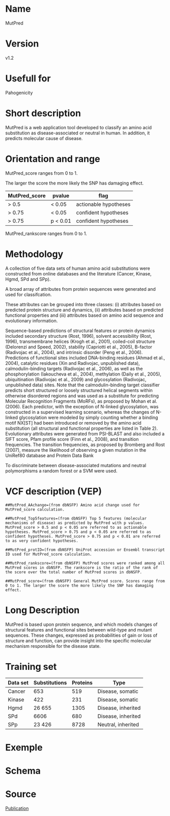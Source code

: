 # Name

MutPred

# Version

v1.2

# Usefull for

Pahogenicity

# Short description

MutPred is a web application tool developed to classify an amino acid substitution as disease-associated or neutral in human. In addition, it predicts molecular cause of disease.

# Orientation and range

MutPred_score ranges from 0 to 1.

The larger the score the more likely the SNP has damaging effect.

| MutPred_score | pvalue | flag |
| - | - | - | 
| > 0.5 | < 0.05 | actionable hypotheses |
| > 0.75 | < 0.05 | confident hypotheses |
| > 0.75 | p < 0.01 | confident hypotheses |

MutPred_rankscore ranges from 0 to 1.


# Methodology

A collection of five data sets of human amino acid substitutions were constructed from online databases and the literature (Cancer, Kinase, Hgmd, SPd and SPp).

A broad array of attributes from protein sequences were generated and used for classifcation.

These attributes can be grouped into three classes: (i) attributes based on predicted protein structure and dynamics, (ii) attributes based on predicted functional properties and (iii) attributes based on amino acid sequence and evolutionary information.

Sequence-based predictions of structural features or protein dynamics included secondary structure (Rost, 1996), solvent accessibility (Rost, 1996), transmembrane helices (Krogh et al., 2001), coiled-coil structure (Delorenzi and Speed, 2002), stability (Capriotti et al., 2005), B-factor (Radivojac et al., 2004), and intrinsic disorder (Peng et al., 2006). Predictions of functional sites included DNA-binding residues (Ahmad et al., 2004), catalytic residues (Xin and Radivojac, unpublished data), calmodulin-binding targets (Radivojac et al., 2006), as well as the phosphorylation (Iakoucheva et al., 2004), methylation (Daily et al., 2005), ubiquitination (Radivojac et al., 2009) and glycosylation (Radivojac, unpublished data) sites. Note that the calmodulin-binding target classifier predicts short structured or loosely structured helical segments within otherwise disordered regions and was used as a substitute for predicting Molecular Recognition Fragments (MoRFs), as proposed by Mohan et al. (2006). Each predictor, with the exception of N-linked glycosylation, was constructed in a supervised learning scenario, whereas the changes of N-linked glycosylation were modeled by simply counting whether a binding motif NX[ST] had been introduced or removed by the amino acid substitution (all structural and functional properties are listed in Table 2). Evolutionary attributes were generated from PSI-BLAST and also included a SIFT score, Pfam profile score (Finn et al., 2008), and transition frequencies. The transition frequencies, as proposed by Bromberg and Rost (2007), measure the likelihood of observing a given mutation in the UniRef80 database and Protein Data Bank

To discriminate between disease-associated mutations and neutral polymorphisms a random forest or a SVM were used.


# VCF description (VEP)

`##MutPred_AAchange=(from dbNSFP) Amino acid change used for MutPred_score calculation.`

`##MutPred_Top5features=(from dbNSFP) Top 5 features (molecular mechanisms of disease) as predicted by MutPred with p values. MutPred_score > 0.5 and p < 0.05 are referred to as actionable hypotheses. MutPred_score > 0.75 and p < 0.05 are referred to as confident hypotheses. MutPred_score > 0.75 and p < 0.01 are referred to as very confident hypotheses.`

`##MutPred_protID=(from dbNSFP) UniProt accession or Ensembl transcript ID used for MutPred_score calculation.`

`##MutPred_rankscore=(from dbNSFP) MutPred scores were ranked among all MutPred scores in dbNSFP. The rankscore is the ratio of the rank of the score over the total number of MutPred scores in dbNSFP.`

`##MutPred_score=(from dbNSFP) General MutPred score. Scores range from 0 to 1. The larger the score the more likely the SNP has damaging effect.`

# Long Description

MutPred is based upon protein sequence, and which models changes of structural features and functional sites between wild-type and mutant sequences. These changes, expressed as probabilities of gain or loss of structure and function, can provide insight into the specific molecular mechanism responsible for the disease state. 

# Training set

| Data set | Substitutions | Proteins | Type | 
| - | - | - | - | 
| Cancer | 653 | 519 | Disease, somatic | 
| Kinase | 422 | 231 | Disease, somatic | 
| Hgmd | 26 655 | 1305 | Disease, inherited | 
| SPd | 6606 | 680 | Disease, inherited | 
| SPp | 23 426 | 8728 | Neutral, inherited | 

# Exemple

# Schema

# Source

[Publication](https://academic.oup.com/bioinformatics/article/25/21/2744/227925)
